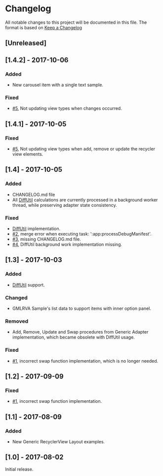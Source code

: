 # Changelog
All notable changes to this project will be documented in this file.
The format is based on [Keep a Changelog](http://keepachangelog.com/en/1.0.0/)

## [Unreleased]

## [1.4.2] - 2017-10-06
### Added
- New carousel item with a single text sample.

### Fixed
- [#5](https://github.com/Simdea/gmlrva/issues/5), Not updating view types when changes occurred.

## [1.4.1] - 2017-10-05
### Fixed
- [#5](https://github.com/Simdea/gmlrva/issues/5), Not updating view types when add, remove or update the recycler view elements.

## [1.4] - 2017-10-05
### Added
- CHANGELOG.md file
- All [DiffUtil](https://developer.android.com/reference/android/support/v7/util/DiffUtil.html) calculations are
currently processed in a background worker thread, while preserving adapter state consistency.

### Fixed
- [DiffUtil](https://developer.android.com/reference/android/support/v7/util/DiffUtil.html) implementation.
- [#2](https://github.com/Simdea/gmlrva/issues/2), merge error when executing task: ':app:processDebugManifest'.
- [#3](https://github.com/Simdea/gmlrva/issues/3), missing CHANGELOG.md file.
- [#4](https://github.com/Simdea/gmlrva/issues/4), DiffUtil background work implementation missing.

## [1.3] - 2017-10-03
### Added
- [DiffUtil](https://developer.android.com/reference/android/support/v7/util/DiffUtil.html) support.

### Changed
- GMLRVA Sample's list data to support items with inner option panel.

### Removed
- Add, Remove, Update and Swap procedures from Generic Adapter implementation, which became obsolete with DiffUtil
usage.

### Fixed
- [#1](https://github.com/Simdea/gmlrva/issues/1), incorrect swap function implementation, which is no longer needed.

## [1.2] - 2017-09-09
### Fixed
- [#1](https://github.com/Simdea/gmlrva/issues/1), incorrect swap function implementation.

## [1.1] - 2017-08-09
### Added
- New Generic RecyclerView Layout examples.

## [1.0] - 2017-08-02

Initial release.